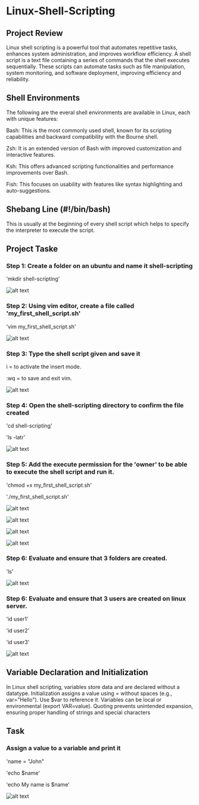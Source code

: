 # Linux-Shell-Scripting

## Project Review

Linux shell scripting is a powerful tool that automates repetitive tasks, enhances system administration, and improves workflow efficiency. 
A shell script is a text file containing a series of commands that the shell executes sequentially. These scripts can automate tasks such as file manipulation, system monitoring, and software deployment, improving efficiency and reliability.

## Shell Environments

The following are the everal shell environments are available in Linux, each with unique features:

Bash: This is the most commonly used shell, known for its scripting capabilities and backward compatibility with the Bourne shell.

Zsh: It is an extended version of Bash with improved customization and interactive features.

Ksh: This offers advanced scripting functionalities and performance improvements over Bash.

Fish: This focuses on usability with features like syntax highlighting and auto-suggestions.

## Shebang Line (#!/bin/bash)

This is usually at the beginning of every shell script which helps to specify the interpreter to execute the script. 

## Project Taske 

### Step 1: Create a folder on an ubuntu and name it shell-scripting

'mkdir shell-scripting'

![alt text](sh1.JPG)

### Step 2: Using vim editor, create a file called 'my_first_shell_script.sh'

'vim my_first_shell_script.sh'

![alt text](sh2.JPG)

### Step 3: Type the shell script given and save it

i = to activate the insert mode.

:wq = to save and exit vim.

![alt text](sh2.JPG)

### Step 4: Open the shell-scripting directory to confirm the file created

'cd shell-scripting'

'ls -latr'

![alt text](sh3.JPG)

### Step 5: Add the execute permission for the 'owner' to be able to execute the shell script and run it.

'chmod +x my_first_shell_script.sh'

'./my_first_shell_script.sh'

![alt text](sh4.JPG)

![alt text](sh5.JPG)

![alt text](sh6.JPG)

![alt text](sh7.JPG)

### Step 6: Evaluate and ensure that 3 folders are created.

'ls'

![alt text](sh8.JPG)

### Step 6: Evaluate and ensure that 3 users are created on linux server.

'id user1'

'id user2'

'id user3'

![alt text](sh9.JPG)

## Variable Declaration and Initialization

In Linux shell scripting, variables store data and are declared without a datatype. Initialization assigns a value using = without spaces (e.g., var="Hello"). Use $var to reference it. Variables can be local or environmental (export VAR=value). Quoting prevents unintended expansion, ensuring proper handling of strings and special characters

## Task

### Assign a value to a variable and print it

'name = "John"

'echo $name'

'echo My name is $name'

![alt text](sh10.JPG)

